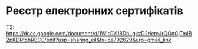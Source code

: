 # Реєстр електронних сертифікатів
ТЗ: https://docs.google.com/document/d/1WlrOVJ8DhLgkzD2ricteJrQOnGjTmlB2pKDRtohRBC0/edit?usp=sharing_eil&ts=5e792629&urp=gmail_link
